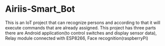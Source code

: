 # Airiis-Smart_Bot
This is an IoT project that can recognize persons and according to that it will execute commands that are already assigned. This project has three parts there are Android application(to control switches and display sensor data), Relay module connected with ESP8266, Face recognition(raspberryPi)
